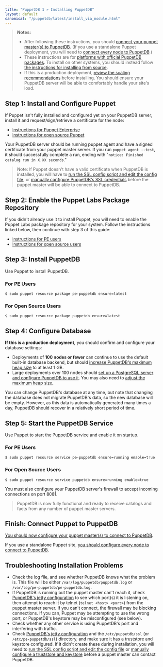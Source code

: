 ```yaml
---
title: "PuppetDB 1 » Installing PuppetDB"
layout: default
canonical: "/puppetdb/latest/install_via_module.html"
---
```


[connect_master]: ./connect_puppet_master.html
[connect_apply]: ./connect_puppet_apply.html
[keystore_instructions]: ./install_from_source.html#step-3-option-b-manually-create-a-keystore-and-truststore
[ssl_script]: ./install_from_source.html#step-3-option-a-run-the-ssl-configuration-script
[configure_postgres]: ./configure.html#using-postgresql
[configure_heap]: ./configure.html#configuring-the-java-heap-size
[puppetdb_conf]: ./configure.html
[configure_jetty]: ./configure.html#jetty-http-settings
[requirements]: ./index.html#standard-install-rhel-centos-debian-ubuntu-or-fedora

> **Notes:**
>
> * After following these instructions, you should [connect your puppet master(s) to PuppetDB][connect_master]. (If you use a standalone Puppet deployment, you will need to [connect every node to PuppetDB][connect_apply].)
> * These instructions are for [platforms with official PuppetDB packages][requirements]. To install on other systems, you should instead follow [the instructions for installing from source](./install_from_source.html).
> * If this is a production deployment, [review the scaling recommendations](./scaling_recommendations.html) before installing. You should ensure your PuppetDB server will be able to comfortably handle your site's load.

Step 1: Install and Configure Puppet
-----
If Puppet isn't fully installed and configured yet on your PuppetDB server, install it and request/sign/retrieve a certificate for the node:

* [Instructions for Puppet Enterprise][installpe]
* [Instructions for open source Puppet][installpuppet]

[installpuppet]: /guides/installation.html
[installpe]: /pe/latest/install_basic.html

Your PuppetDB server should be running puppet agent and have a signed certificate from your puppet master server. If you run `puppet agent --test`, it should successfully complete a run, ending with "`notice: Finished catalog run in X.XX seconds`."


> Note: If Puppet doesn't have a valid certificate when PuppetDB is installed, you will have to [run the SSL config script and edit the config file][ssl_script], or [manually configure PuppetDB's SSL credentials][keystore_instructions] before the puppet master will be able to connect to PuppetDB.

Step 2: Enable the Puppet Labs Package Repository
-----

If you didn't already use it to install Puppet, you will need to enable the Puppet Labs package repository for your system. Follow the instructions linked below, then continue with step 3 of this guide:

- [Instructions for PE users](/guides/puppetlabs_package_repositories.html#puppet-enterprise-repositories)
- [Instructions for open source users](/guides/puppetlabs_package_repositories.html#open-source-repositories)


Step 3: Install PuppetDB
-----

Use Puppet to install PuppetDB.

### For PE Users

    $ sudo puppet resource package pe-puppetdb ensure=latest

### For Open Source Users

    $ sudo puppet resource package puppetdb ensure=latest


Step 4: Configure Database
-----

**If this is a production deployment,** you should confirm and configure your database settings:

- Deployments of **100 nodes or fewer** can continue to use the default built-in database backend, but should [increase PuppetDB's maximum heap size][configure_heap] to at least 1 GB.
- Large deployments over 100 nodes should [set up a PostgreSQL server and configure PuppetDB to use it][configure_postgres]. You may also need to [adjust the maximum heap size][configure_heap].

You can change PuppetDB's database at any time, but note that changing the database does not migrate PuppetDB's data, so the new database will be empty. However, as this data is automatically generated many times a day, PuppetDB should recover in a relatively short period of time.

Step 5: Start the PuppetDB Service
-----

Use Puppet to start the PuppetDB service and enable it on startup.

### For PE Users

    $ sudo puppet resource service pe-puppetdb ensure=running enable=true

### For Open Source Users

    $ sudo puppet resource service puppetdb ensure=running enable=true

You must also configure your PuppetDB server's firewall to accept incoming connections on port 8081.

> PuppetDB is now fully functional and ready to receive catalogs and facts from any number of puppet master servers.


Finish: Connect Puppet to PuppetDB
-----

[You should now configure your puppet master(s) to connect to PuppetDB][connect_master].

If you use a standalone Puppet site, [you should configure every node to connect to PuppetDB][connect_apply].

Troubleshooting Installation Problems
-----

* Check the log file, and see whether PuppetDB knows what the problem is. This file will be either `/var/log/puppetdb/puppetdb.log` or `/var/log/pe-puppetdb/pe-puppetdb.log`.
* If PuppetDB is running but the puppet master can't reach it, check [PuppetDB's jetty configuration][configure_jetty] to see which port(s) it is listening on, then attempt to reach it by telnet (`telnet <host> <port>`) from the puppet master server. If you can't connect, the firewall may be blocking connections. If you can, Puppet may be attempting to use the wrong port, or PuppetDB's keystore may be misconfigured (see below).
* Check whether any other service is using PuppetDB's port and interfering with traffic.
* Check [PuppetDB's jetty configuration][configure_jetty] and the `/etc/puppetdb/ssl` (or `/etc/pe-puppetdb/ssl`) directory, and make sure it has a truststore and keystore configured. If it didn't create these during installation, you will need to [run the SSL config script and edit the config file][ssl_script] or [manually configure a truststore and keystore][keystore_instructions] before a puppet master can contact PuppetDB.

